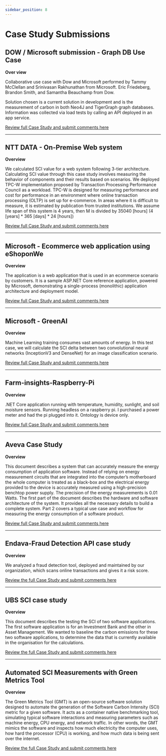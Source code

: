 ```yaml
---
sidebar_position: 8
---
```


# Case Study Submissions

## DOW / Microsoft submission - Graph DB Use Case

**Over view**

Collaborative use case with Dow and Microsoft performed by Tammy McClellan and Srinivasan Rakhunathan from Microsoft. Eric Friedeberg, Brandon Smith, and Samantha Beauchamp from Dow.

Solution chosen is a current solution in development and is the measurement of carbon in both Neo4J and TigerGraph graph databases. Information was collected via load tests by calling an API deployed in an app service.

[Review full Case Study and submit comments here](https://github.com/Green-Software-Foundation/sci-data-guidance/blob/dev/use-case-submissions/dow-msft-Graph-DB.md)

---------

## NTT DATA - On-Premise Web system

**Overview**

We calculated SCI value for a web system following 3-tier architecture.
Calculating SCI value through this case study involves measuring the behavior of components and their results based on scenarios.
We deployed TPC-W implementation proposed by Transaction Processing Performance Council as a workload.
TPC-W is designed for measuring performance and cost for performance in an environment where online transaction processing (OLTP) is set up for e-commerce.
In areas where it is difficult to measure, it is estimated by publication from trusted institutions.
We assume life span of this system is 4 years, then M is divided by 35040 [hours] (4 [years] * 365 [days] * 24 [hours])

[Review full Case Study and submit comments here](https://github.com/Green-Software-Foundation/sci-data-guidance/blob/dev/use-case-submissions/nttdatta-On-Premise-Web-system.md)

---------

## Microsoft - Ecommerce web application using eShoponWe

**Overview**

The application is a web application that is used in an ecommerce scenario by customers. It is a sample ASP.NET Core reference application, powered by Microsoft, demonstrating a single-process (monolithic) application architecture and deployment model.

[Review full Case Study and submit comments here](https://github.com/Green-Software-Foundation/sci-data-guidance/blob/dev/use-case-submissions/msft-eShoppen.md)

---------

## Microsoft - GreenAI

**Overview**

Machine Learning training consumes vast amounts of energy. In this test case, we will calculate the SCI delta between two convolutional neural networks (InceptionV3 and DenseNet) for an image classification scenario.

[Review full Case Study and submit comments here](https://github.com/Green-Software-Foundation/sci-data-guidance/blob/dev/use-case-submissions/msft-green-ai.md)

---------
## Farm-insights-Raspberry-Pi

**Overview**

.NET Core application running with temperature, humidity, sunlight, and soil moisture sensors. Running headless on a raspberry pi. I purchased a power meter and had the pi plugged into it. Ontology is device only.

[Review full Case Study and submit comments here](https://github.com/Green-Software-Foundation/sci-data-guidance/blob/dev/use-case-submissions/farm-insights-Raspberry-Pi.md)

----------
## Aveva Case Study

**Overview**

This document describes a system that can accurately measure the energy consumption of application software. Instead of relying on energy measurement circuits that are integrated into the computer’s motherboard the whole computer is treated as a black-box and the electrical energy provided to the device is accurately measured using a high-precision benchtop power supply. The precision of the energy measurements is 0.01 Watts. The first part of the document describes the hardware and software architecture of the system. It provides all the necessary details to build a complete system. Part 2 covers a typical use case and workflow for measuring the energy consumption of a software product.

[Review full Case Study and submit comments here](https://github.com/Green-Software-Foundation/sci-guide/blob/dev/use-case-submissions/AVEVA_case_study.md)

----------
## Endava-Fraud Detection API case study

**Overview**

We analyzed a fraud detection tool, deployed and maintained by our organization, which scans online transactions and gives it a risk score. 

[Review the full Case Study and submit comments here](https://github.com/Green-Software-Foundation/sci-guide/blob/a1df2ad6b4bfedd3743b716369edb8fabdd9f844/use-case-submissions/Endava-Fraud%20Detection%20API%20case%20study.md)

------------
## UBS SCI case study
**Overview**

This document describes the testing the SCI of two software applications. The first software application is for an Investment Bank and the other in Asset Management. We wanted to baseline the carbon emissions for these two software applications, to determine the data that is currently available in the organisation for the calculations.

[Review the full Case Study and submit comments here](https://github.com/Green-Software-Foundation/sci-guide/blob/dev/use-case-submissions/UBS_SCI_use_case.md)

-----------
## Automated SCI Measurements with Green Metrics Tool
**Overview**

The Green Metrics Tool (GMT) is an open-source software solution designed to automate the generation of the Software Carbon Intensity (SCI) metric for a given software. It acts as a container native benchmarking tool, simulating typical software interactions and measuring parameters such as machine energy, CPU energy, and network traffic. In other words, the GMT mimics the software and inspects how much electricity the computer uses, how hard the processor (CPU) is working, and how much data is being sent over the internet.

[Review the full Case Study and submit comments here](https://github.com/Green-Software-Foundation/sci-guide/blob/dev/use-case-submissions/Automated_SCI_Measurements_with_Green_Metrics_Tool.md)

